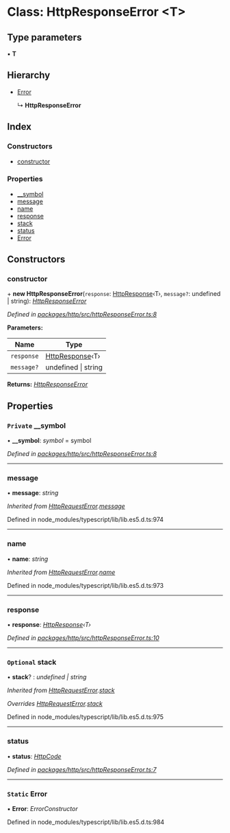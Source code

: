 # Class: HttpResponseError <**T**>

## Type parameters

▪ **T**

## Hierarchy

* [Error](httprequesterror.md#static-error)

  ↳ **HttpResponseError**

## Index

### Constructors

* [constructor](httpresponseerror.md#constructor)

### Properties

* [__symbol](httpresponseerror.md#private-__symbol)
* [message](httpresponseerror.md#message)
* [name](httpresponseerror.md#name)
* [response](httpresponseerror.md#response)
* [stack](httpresponseerror.md#optional-stack)
* [status](httpresponseerror.md#status)
* [Error](httpresponseerror.md#static-error)

## Constructors

###  constructor

\+ **new HttpResponseError**(`response`: [HttpResponse](../interfaces/httpresponse.md)‹T›, `message?`: undefined | string): *[HttpResponseError](httpresponseerror.md)*

*Defined in [packages/http/src/httpResponseError.ts:8](https://github.com/headline-1/coolio/blob/c80476b/packages/http/src/httpResponseError.ts#L8)*

**Parameters:**

Name | Type |
------ | ------ |
`response` | [HttpResponse](../interfaces/httpresponse.md)‹T› |
`message?` | undefined &#124; string |

**Returns:** *[HttpResponseError](httpresponseerror.md)*

## Properties

### `Private` __symbol

• **__symbol**: *symbol* = symbol

*Defined in [packages/http/src/httpResponseError.ts:8](https://github.com/headline-1/coolio/blob/c80476b/packages/http/src/httpResponseError.ts#L8)*

___

###  message

• **message**: *string*

*Inherited from [HttpRequestError](httprequesterror.md).[message](httprequesterror.md#message)*

Defined in node_modules/typescript/lib/lib.es5.d.ts:974

___

###  name

• **name**: *string*

*Inherited from [HttpRequestError](httprequesterror.md).[name](httprequesterror.md#name)*

Defined in node_modules/typescript/lib/lib.es5.d.ts:973

___

###  response

• **response**: *[HttpResponse](../interfaces/httpresponse.md)‹T›*

*Defined in [packages/http/src/httpResponseError.ts:10](https://github.com/headline-1/coolio/blob/c80476b/packages/http/src/httpResponseError.ts#L10)*

___

### `Optional` stack

• **stack**? : *undefined | string*

*Inherited from [HttpRequestError](httprequesterror.md).[stack](httprequesterror.md#optional-stack)*

*Overrides [HttpRequestError](httprequesterror.md).[stack](httprequesterror.md#optional-stack)*

Defined in node_modules/typescript/lib/lib.es5.d.ts:975

___

###  status

• **status**: *[HttpCode](../enums/httpcode.md)*

*Defined in [packages/http/src/httpResponseError.ts:7](https://github.com/headline-1/coolio/blob/c80476b/packages/http/src/httpResponseError.ts#L7)*

___

### `Static` Error

▪ **Error**: *ErrorConstructor*

Defined in node_modules/typescript/lib/lib.es5.d.ts:984

